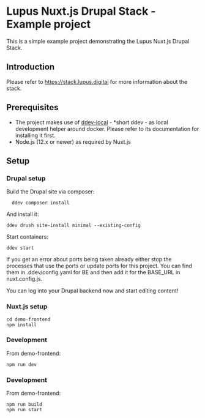 # Lupus Nuxt.js Drupal Stack - Example project

This is a simple example project demonstrating the Lupus Nuxt.js Drupal Stack.

## Introduction
Please refer to https://stack.lupus.digital for more information about the stack.

## Prerequisites

* The project makes use of [ddev-local](https://ddev.readthedocs.io/en/stable/) - *short ddev - as local development
helper around docker. Please refer to its documentation for installing it first.
* Node.js (12.x or newer) as required by Nuxt.js

## Setup

### Drupal setup

Build the Drupal site via composer:
```
  ddev composer install
```

And install it:
```
ddev drush site-install minimal --existing-config
```

Start containers:
```
ddev start
```

If you get an error about ports being taken already either stop the processes that use the ports or update ports for
this project. You can find them in .ddev/config.yaml for BE and then add it for the BASE_URL in nuxt.config.js.

You can log into your Drupal backend now and start editing content!

### Nuxt.js setup

```
cd demo-frontend
npm install
```

### Development

From demo-frontend:

```
npm run dev
```

### Development

From demo-frontend:
```
npm run build
npm run start
```
